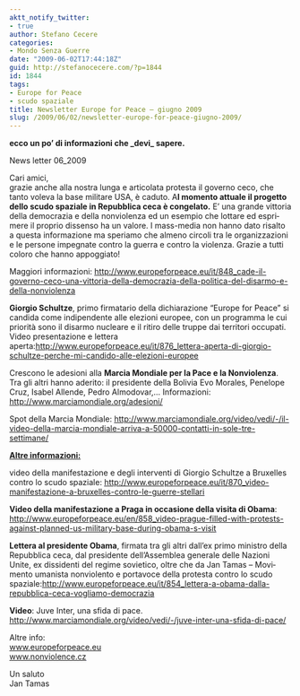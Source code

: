 ```yaml
---
aktt_notify_twitter:
- true
author: Stefano Cecere
categories:
- Mondo Senza Guerre
date: "2009-06-02T17:44:18Z"
guid: http://stefanocecere.com/?p=1844
id: 1844
tags:
- Europe for Peace
- scudo spaziale
title: Newsletter Europe for Peace – giugno 2009
slug: /2009/06/02/newsletter-europe-for-peace-giugno-2009/
---
```


**ecco un po&#8217; di informazioni che \_devi\_ sapere.**

<span lang="it-IT">News letter 0</span><span lang="it-IT">6_2009</span>
<p lang="it-IT">
  Cari amici,<br /> <span lang="it-IT">grazie anche alla nostra lunga e articolata protesta il governo ceco, che tanto voleva la base militare USA, è caduto. </span><span lang="it-IT">A</span><span lang="it-IT"><strong>l momento attuale il progetto dello scudo spaziale in Repubblica ceca è congelato.</strong></span><span lang="it-IT"> E’ una grande vittoria della democrazia e della nonviolenza ed un esempio che lottare ed esprimere il proprio dissenso ha un valore. I mass-media non hanno dato risalto a questa informazione ma speriamo che almeno circoli tra le organizzazioni e le persone impegnate contro la guerra e contro la violenza. Grazie a tutti coloro che hanno appoggiato!</span>
</p>

<span lang="it-IT">Maggiori informazioni: </span><span style="color: #0000ff"><span style="text-decoration: underline"><a href="http://www.europeforpeace.eu/it/848_cade-il-governo-ceco-una-vittoria-della-democrazia-della-politica-del-disarmo-e-della-nonviolenza"><span lang="it-IT">http://www.europeforpeace.eu/it/848_cade-il-governo-ceco-una-vittoria-della-democrazia-della-politica-del-disarmo-e-della-nonviolenza</span></a></span></span>
<span style="color: #0000ff"><span style="text-decoration: underline"><span lang="it-IT"><br /> </span></span></span>

<span lang="it-IT"><strong>Giorgio Schultze</strong></span><span lang="it-IT">, primo firmatario della dichiarazione “Europe for Peace” si candida come indipendente alle elezioni europee, con un programma le cui priorità sono il disarmo nucleare e il ritiro delle truppe dai territori occupati. Video presentazione e lettera aperta:</span><span style="color: #0000ff"><span style="text-decoration: underline"><a href="http://www.europeforpeace.eu/it/876_lettera-aperta-di-giorgio-schultze-perche-mi-candido-alle-elezioni-europee"><span lang="it-IT">http://www.europeforpeace.eu/it/876_lettera-aperta-di-giorgio-schultze-perche-mi-candido-alle-elezioni-europee</span></a></span></span>

<span lang="it-IT">Crescono le adesioni alla </span><span lang="cs-CZ"><strong>Marcia Mondiale per la Pace e la Nonviolenza</strong></span><span lang="cs-CZ">. Tra gli altri hanno aderito: il presidente della Bolivia Evo Morales, Penelope Cruz, Isabel Allende, Pedro Almodovar,…</span>
<span lang="cs-CZ">Informazioni: </span><span style="color: #0000ff"><span style="text-decoration: underline"><a href="http://www.marciamondiale.org/adesioni/"><span lang="cs-CZ">http://www.marciamondiale.org/adesioni/</span></a></span></span>

<span lang="cs-CZ">Spot della Marcia Mondiale: </span><span style="color: #0000ff"><span style="text-decoration: underline"><a href="http://www.marciamondiale.org/video/vedi/-/il-video-della-marcia-mondiale-arriva-a-50000-contatti-in-sole-tre-settimane/"><span lang="cs-CZ">http://www.marciamondiale.org/video/vedi/-/il-video-della-marcia-mondiale-arriva-a-50000-contatti-in-sole-tre-settimane/</span></a></span></span>
<p lang="cs-CZ">
  <span style="text-decoration: underline"><strong>Altre informazioni:</strong></span>
</p>

<span lang="cs-CZ">video</span> <span lang="cs-CZ">della manifestazione e degli interventi di Giorgio Schultze a Bruxelles contro lo scudo spaziale: </span><span style="color: #0000ff"><span style="text-decoration: underline"><a href="http://www.europeforpeace.eu/it/870_video-manifestazione-a-bruxelles-contro-le-guerre-stellari"><span lang="cs-CZ">http://www.europeforpeace.eu/it/870_video-manifestazione-a-bruxelles-contro-le-guerre-stellari</span></a></span></span>

<span lang="cs-CZ"><strong>Video della manifestazione a Praga in occasione della visita di Obama</strong>: </span><span style="color: #0000ff"><span style="text-decoration: underline"><a href="http://www.europeforpeace.eu/en/858_video-prague-filled-with-protests-against-planned-us-military-base-during-obama-s-visit"><span lang="cs-CZ">http://www.europeforpeace.eu/en/858_video-prague-filled-with-protests-against-planned-us-military-base-during-obama-s-visit</span></a></span></span>

<span lang="cs-CZ"><strong>Lettera al presidente Obama</strong>, firmata tra gli altri dall’ex primo ministro della Repubblica ceca, dal presidente dell’Assemblea generale delle Nazioni Unite, ex dissidenti del regime sovietico, oltre che da Jan Tamas – Movimento umanista nonviolento e portavoce della protesta contro lo scudo spaziale:</span><span style="color: #0000ff"><span style="text-decoration: underline"><a href="http://www.europeforpeace.eu/it/854_lettera-a-obama-dalla-repubblica-ceca-vogliamo-democrazia"><span lang="cs-CZ">http://www.europeforpeace.eu/it/854_lettera-a-obama-dalla-repubblica-ceca-vogliamo-democrazia</span></a></span></span>
<p lang="cs-CZ">
  <strong>Video</strong>: Juve Inter, una sfida di pace.<span style="color: #0000ff"><span style="text-decoration: underline"><a href="http://www.marciamondiale.org/video/vedi/-/juve-inter-una-sfida-di-pace/"><span lang="cs-CZ"><br /> http://www.marciamondiale.org/video/vedi/-/juve-inter-una-sfida-di-pace/</span></a></span></span>
</p>

<p lang="cs-CZ">
  Altre info:<br /> <span style="color: #0000ff"><span style="text-decoration: underline"><a href="http://www.nonviolence.cz/"><span lang="cs-CZ">www.europeforpeace.eu</span></a><br /> <a href="http://www.nonviolence.cz/"><span lang="cs-CZ">www.nonviolence.cz</span></a></span></span>
</p>

<p lang="cs-CZ">
  Un saluto<br /> Jan Tamas
</p>